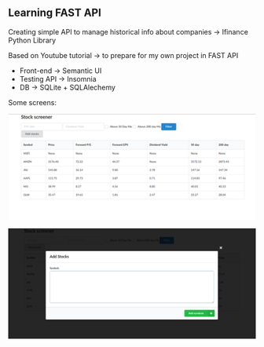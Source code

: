 ## Learning FAST API 

Creating simple API to manage historical info about companies -> Ifinance Python Library

Based on Youtube tutorial -> to prepare for my own project in FAST API

- Front-end -> Semantic UI
- Testing API -> Insomnia
- DB -> SQLite + SQLAlechemy


Some screens:

![screen1](screens/screen1.png)

![screen1](screens/screen2.png)



